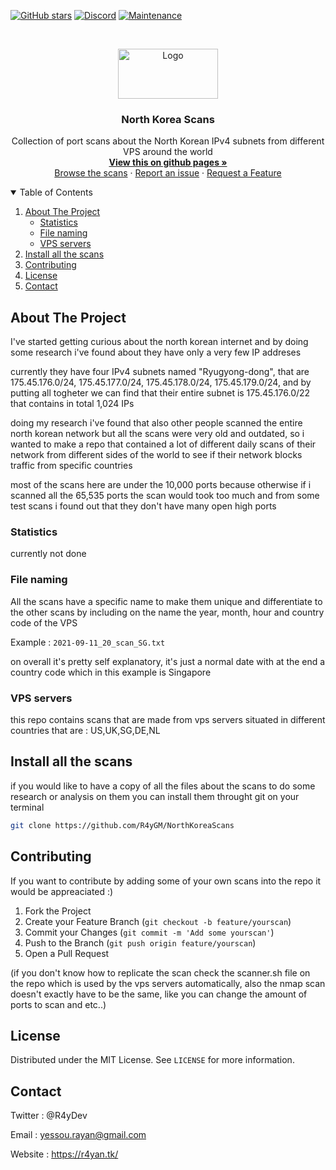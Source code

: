 [![GitHub stars](https://badgen.net/github/stars/R4yGM/NorthKoreaScans)](https://github.com/R4yGM/NorthKoreaScans)
[![Discord](https://badgen.net/badge/icon/discord?icon=discord&label)](https://discord.gg/WmzasES)
[![Maintenance](https://img.shields.io/badge/Running%20VPS%20scanners-4-blue.svg)](https://github.com/R4yGM/NorthKoreaScans)

<br />
<p align="center">
  <a href="https://github.com/R4yGM/NorthKoreaScans">
    <img src="https://upload.wikimedia.org/wikipedia/commons/thumb/5/51/Flag_of_North_Korea.svg/280px-Flag_of_North_Korea.svg.png" alt="Logo" width="160" height="80">
  </a>

  <h3 align="center">North Korea Scans</h3>

  <p align="center">
    Collection of port scans about the North Korean IPv4 subnets from different VPS around the world 
    <br />
    <a href="https://r4ygm.github.io/NorthKoreaScans/"><strong>View this on github pages »</strong></a>
    <br />
    <a href="https://github.com/R4yGM/NorthKoreaScans">Browse the scans</a>
    ·
    <a href="https://github.com/R4yGM/NorthKoreaScans/issues/new">Report an issue</a>
    ·
    <a href="https://github.com/R4yGM/NorthKoreaScans/issues/new">Request a Feature</a>
  </p>
</p>



<details open="open">
  <summary>Table of Contents</summary>
  <ol>
    <li>
      <a href="#about-the-project">About The Project</a>
      <ul>
        <li><a href="#statistics">Statistics</a></li>
        <li><a href="#file-naming">File naming</a></li>
        <li><a href="#vps-servers">VPS servers</a></li>     
      </ul>
    </li>
    <li><a href="#install-all-the-scans">Install all the scans</a></li>
    <li><a href="#contributing">Contributing</a></li>
    <li><a href="#license">License</a></li>
    <li><a href="#contact">Contact</a></li>
  </ol>
</details>


## About The Project

I've started getting curious about the north korean internet and by doing some research i've found about they have only a very few IP addreses

currently they have four IPv4 subnets named "Ryugyong-dong", that are 175.45.176.0/24, 175.45.177.0/24, 175.45.178.0/24, 175.45.179.0/24, and by putting all togheter we can find that their entire subnet is 175.45.176.0/22 that contains in total 1,024 IPs

doing my research i've found that also other people scanned the entire north korean network but all the scans were very old and outdated, so i wanted to make a repo that contained a lot of different daily scans of their network from different sides of the world to see if their network blocks traffic from specific countries

most of the scans here are under the 10,000 ports because otherwise if i scanned all the 65,535 ports the scan would took too much and from some test scans i found out that they don't have many open high ports

### Statistics

currently not done 

### File naming

All the scans have a specific name to make them unique and differentiate to the other scans by including on the name the year, month, hour and country code of the VPS

Example : `2021-09-11_20_scan_SG.txt`

on overall it's pretty self explanatory, it's just a normal date with at the end a country code which in this example is Singapore

### VPS servers

this repo contains scans that are made from vps servers situated in different countries that are : US,UK,SG,DE,NL


## Install all the scans

if you would like to have a copy of all the files about the scans to do some research or analysis on them you can install them throught git on your terminal

   ```sh
   git clone https://github.com/R4yGM/NorthKoreaScans
   ```


## Contributing

If you want to contribute by adding some of your own scans into the repo it would be appreaciated :)

1. Fork the Project
2. Create your Feature Branch (`git checkout -b feature/yourscan`)
3. Commit your Changes (`git commit -m 'Add some yourscan'`)
4. Push to the Branch (`git push origin feature/yourscan`)
5. Open a Pull Request

(if you don't know how to replicate the scan check the scanner.sh file on the repo which is used by the vps servers automatically, also the nmap scan doesn't exactly have to be the same, like you can change the amount of ports to scan and etc..)


## License

Distributed under the MIT License. See `LICENSE` for more information.



## Contact

Twitter : @R4yDev 

Email : yessou.rayan@gmail.com

Website : https://r4yan.tk/
